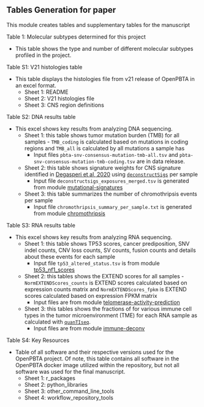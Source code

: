 ## Tables Generation for paper

This module creates tables and supplementary tables for the manuscript 

Table 1: Molecular subtypes determined for this project
- This table shows the type and number of different molecular subtypes profiled in the project.

Table S1: V21 histologies table
- This table displays the histologies file from v21 release of OpenPBTA in an excel format.
    - Sheet 1: README
    - Sheet 2: V21 histologies file
    - Sheet 3: CNS region definitions

Table S2: DNA results table
- This excel shows key results from analyzing DNA sequencing. 
    - Sheet 1: this table shows tumor mutation burden (TMB) for all samples - `TMB_coding` is calculated based on mutations in coding regions and `TMB_all` is calculated by all mutations a sample has
        - Input files `pbta-snv-consensus-mutation-tmb-all.tsv` and `pbta-snv-consensus-mutation-tmb-coding.tsv` are in data release.
    - Sheet 2: this table shows signature weights for CNS signature identified in [Degasperi et al, 2020](https://doi.org/10.1038/s43018-020-0027-5) using [`deconstructSigs`](https://doi.org/10.1186/s13059-016-0893-4) per sample
        - Input file `deconstructsigs_exposures_merged.tsv` is generated from module [mutational-signatures](https://github.com/AlexsLemonade/OpenPBTA-analysis/tree/master/analyses/mutational-signatures)
    - Sheet 3: this table summarizes the number of chromothripsis events per sample 
        - Input file `chromothripsis_summary_per_sample.txt` is generated from module [chromothripsis](https://github.com/AlexsLemonade/OpenPBTA-analysis/tree/master/analyses/chromothripsis)
    
Table S3: RNA results table
- This excel shows key results from analyzing RNA sequencing. 
    - Sheet 1: this table shows TP53 scores, cancer prediposition, SNV indel counts, CNV loss counts, SV counts, fusion counts and details about these events for each sample 
        - Input file `tp53_altered_status.tsv` is from module [tp53_nf1_scores](https://github.com/AlexsLemonade/OpenPBTA-analysis/tree/master/analyses/tp53_nf1_score)
    - Sheet 2: this tables shows the EXTEND scores for all samples - `NormEXTENDScores_counts` is EXTEND scores calculated based on expression counts matrix and `NormEXTENDScores_fpkm` is EXTEND scores calculated based on expression FPKM matrix
        - Input files are from module [telomerase-activity-prediction](https://github.com/AlexsLemonade/OpenPBTA-analysis/tree/master/analyses/telomerase-activity-prediction)
    - Sheet 3: this tables shows the fractions of for various immune cell types in the tumor microenvironment (TME) for each RNA sample as calculated with [`quanTIseq`](https://doi.org/10.1186/s13073-019-0638-6).
        - Input files are from module [immune-deconv](https://github.com/AlexsLemonade/OpenPBTA-analysis/tree/master/analyses/immune-deconv)
    
Table S4: Key Resources
- Table of all software and their respective versions used for the OpenPBTA project. Of note, this table contains all software in the OpenPBTA docker image utilized within the repository, but not all software was used for the final manuscript.
    - Sheet 1: r_packages
    - Sheet 2: python_libraries
    - Sheet 3: other_command_line_tools
    - Sheet 4: workflow_repository_tools

    
